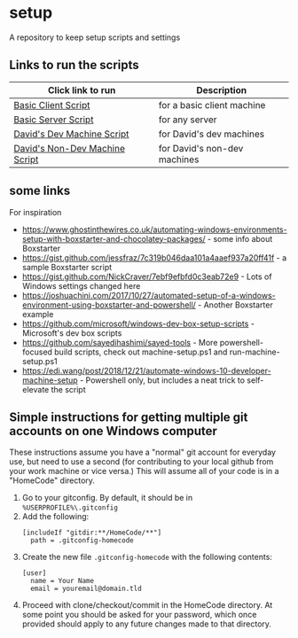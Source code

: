 # setup
A repository to keep setup scripts and settings

## Links to run the scripts

| Click link to run | Description |
|---------|---------|
| [Basic Client Script](https://boxstarter.org/package/url?https://raw.githubusercontent.com/Dessyreqt/setup/master/BasicClient.ps1) | for a basic client machine |
| [Basic Server Script](https://boxstarter.org/package/url?https://raw.githubusercontent.com/Dessyreqt/setup/master/BasicServer.ps1) | for any server |
| [David's Dev Machine Script](https://boxstarter.org/package/url?https://raw.githubusercontent.com/Dessyreqt/setup/master/David.ps1) | for David's dev machines |
| [David's Non-Dev Machine Script](https://boxstarter.org/package/url?https://raw.githubusercontent.com/Dessyreqt/setup/master/DavidNoDev.ps1) | for David's non-dev machines |

## some links
For inspiration

- https://www.ghostinthewires.co.uk/automating-windows-environments-setup-with-boxstarter-and-chocolatey-packages/ - some info about Boxstarter
- https://gist.github.com/jessfraz/7c319b046daa101a4aaef937a20ff41f - a sample Boxstarter script
- https://gist.github.com/NickCraver/7ebf9efbfd0c3eab72e9 - Lots of Windows settings changed here
- https://joshuachini.com/2017/10/27/automated-setup-of-a-windows-environment-using-boxstarter-and-powershell/ - Another Boxstarter example
- https://github.com/microsoft/windows-dev-box-setup-scripts - Microsoft's dev box scripts
- https://github.com/sayedihashimi/sayed-tools - More powershell-focused build scripts, check out machine-setup.ps1 and run-machine-setup.ps1
- https://edi.wang/post/2018/12/21/automate-windows-10-developer-machine-setup - Powershell only, but includes a neat trick to self-elevate the script

## Simple instructions for getting multiple git accounts on one Windows computer

These instructions assume you have a "normal" git account for everyday use, but need to use a second (for contributing to your local github from your work machine or vice versa.) This will assume all of your code is in a "HomeCode" directory.
1. Go to your gitconfig. By default, it should be in `%USERPROFILE%\.gitconfig`
1. Add the following:
    ```
    [includeIf "gitdir:**/HomeCode/**"]
      path = .gitconfig-homecode
    ```
1. Create the new file `.gitconfig-homecode` with the following contents:
    ```
    [user]
      name = Your Name
      email = youremail@domain.tld
    ```
1. Proceed with clone/checkout/commit in the HomeCode directory. At some point you should be asked for your password, which once provided should apply to any future changes made to that directory.
